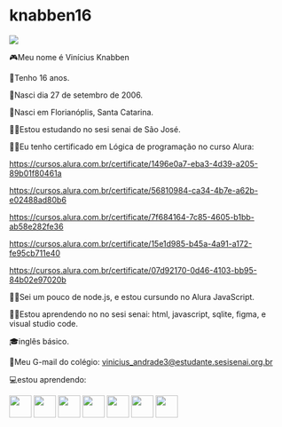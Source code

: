 # knabben16

![](https://komarev.com/ghpvc/?username=your-github-knabben16)

🎮Meu nome é Vinícius Knabben

🎈Tenho 16 anos.

🎈Nasci dia 27 de setembro de 2006.

🎈Nasci em Florianóplis, Santa Catarina.

👨‍🎓Estou estudando no sesi senai de São José.

👨‍💻Eu tenho certificado em Lógica de programação no curso Alura: 

https://cursos.alura.com.br/certificate/1496e0a7-eba3-4d39-a205-89b01f80461a

https://cursos.alura.com.br/certificate/56810984-ca34-4b7e-a62b-e02488ad80b6

https://cursos.alura.com.br/certificate/7f684164-7c85-4605-b1bb-ab58e282fe36

https://cursos.alura.com.br/certificate/15e1d985-b45a-4a91-a172-fe95cb711e40

https://cursos.alura.com.br/certificate/07d92170-0d46-4103-bb95-84b02e97020b

👨‍💻Sei um pouco de node.js, e estou cursundo no Alura JavaScript.

👨‍💻Estou aprendendo no no sesi senai: html, javascript, sqlite, figma, e visual studio code.

🎓inglês básico.

💾Meu G-mail do colégio: vinicius_andrade3@estudante.sesisenai.org.br

💻estou aprendendo:

<img src="https://cdn.jsdelivr.net/gh/devicons/devicon/icons/vscode/vscode-original-wordmark.svg" height="40" width="40"/>
<img src="https://cdn.jsdelivr.net/gh/devicons/devicon/icons/figma/figma-original.svg" height="40" width="40"/>
<img src="https://cdn.jsdelivr.net/gh/devicons/devicon/icons/github/github-original-wordmark.svg" height="40" width="40"/>
<img src="https://cdn.jsdelivr.net/gh/devicons/devicon/icons/javascript/javascript-original.svg" height="40" width="40"/>
<img src="https://cdn.jsdelivr.net/gh/devicons/devicon/icons/linux/linux-original.svg" height="40" width="40"/>
<img src="https://cdn.jsdelivr.net/gh/devicons/devicon/icons/nodejs/nodejs-original-wordmark.svg" height="40" width="40"/>
<img src="https://cdn.jsdelivr.net/gh/devicons/devicon/icons/sqlite/sqlite-original-wordmark.svg" height="40" width="40"/>
